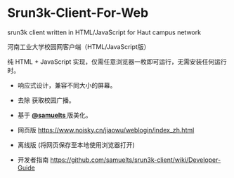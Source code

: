 # Srun3k-Client-For-Web
srun3k client written in HTML/JavaScript for Haut campus network

河南工业大学校园网客户端（HTML/JavaScript版）

纯 HTML + JavaScript 实现，仅需任意浏览器一枚即可运行，无需安装任何运行时。

 - 响应式设计，兼容不同大小的屏幕。
 - 去除 获取校园广播。

 - 基于 <a href="https://github.com/samuelts/srun3k-client/"><b><font>@samuelts </font></b></a> 版美化。

 - 网页版 https://www.noisky.cn/jiaowu/weblogin/index_zh.html
 - 离线版 (将网页保存至本地使用浏览器打开)

 -  开发者指南 https://github.com/samuelts/srun3k-client/wiki/Developer-Guide
